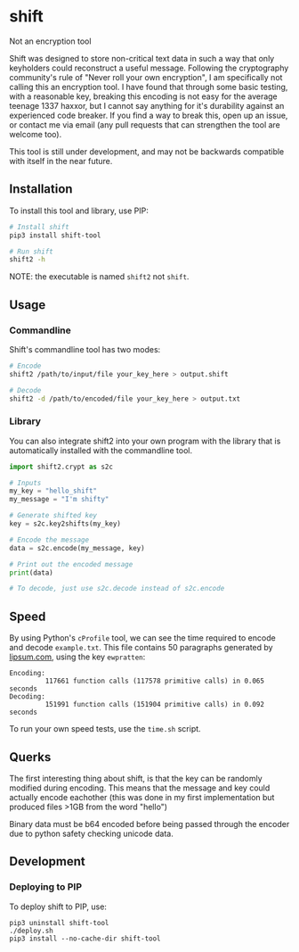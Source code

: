 # shift
Not an encryption tool

Shift was designed to store non-critical text data in such a way that only keyholders could reconstruct a useful message. Following the cryptography community's rule of "Never roll your own encryption", I am specifically not calling this an encryption tool. 
I have found that through some basic testing, with a reasonable key, breaking this encoding is not easy for the average teenage 1337 haxxor, but I cannot say anything for it's durability against an experienced code breaker. If you find a way to break this, open up an issue, or contact me via email (any pull requests that can strengthen the tool are welcome too).

This tool is still under development, and may not be backwards compatible with itself in the near future. 

## Installation
To install this tool and library, use PIP:
```sh
# Install shift
pip3 install shift-tool

# Run shift
shift2 -h
```

NOTE: the executable is named `shift2` not `shift`.

## Usage

### Commandline
Shift's commandline tool has two modes:
```sh
# Encode
shift2 /path/to/input/file your_key_here > output.shift

# Decode
shift2 -d /path/to/encoded/file your_key_here > output.txt
```

### Library
You can also integrate shift2 into your own program with the library that is automatically installed with the commandline tool.

```python
import shift2.crypt as s2c

# Inputs
my_key = "hello_shift"
my_message = "I'm shifty"

# Generate shifted key
key = s2c.key2shifts(my_key)

# Encode the message
data = s2c.encode(my_message, key)

# Print out the encoded message
print(data)

# To decode, just use s2c.decode instead of s2c.encode
```

## Speed
By using Python's `cProfile` tool, we can see the time required to encode and decode `example.txt`. This file contains 50 paragraphs generated by [lipsum.com](https://www.lipsum.com), using the key `ewpratten`:
```
Encoding:
         117661 function calls (117578 primitive calls) in 0.065 seconds
Decoding:
         151991 function calls (151904 primitive calls) in 0.092 seconds
```

To run your own speed tests, use the `time.sh` script.

## Querks
The first interesting thing about shift, is that the key can be randomly modified during encoding. This means that the message and key could actually encode eachother (this was done in my first implementation but produced files >1GB from the word "hello")

Binary data must be b64 encoded before being passed through the encoder due to python safety checking unicode data.

## Development
### Deploying to PIP
To deploy shift to PIP, use:
```
pip3 uninstall shift-tool
./deploy.sh
pip3 install --no-cache-dir shift-tool
```
